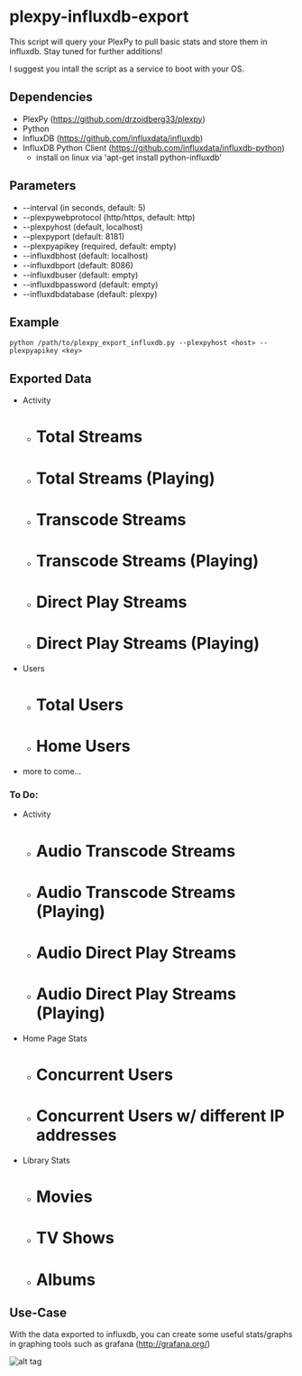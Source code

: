# plexpy-influxdb-export

This script will query your PlexPy to pull basic stats and store them in influxdb. Stay tuned for further additions!

I suggest you intall the script as a service to boot with your OS.

## Dependencies
  * PlexPy (https://github.com/drzoidberg33/plexpy)
  * Python
  * InfluxDB (https://github.com/influxdata/influxdb)
  * InfluxDB Python Client (https://github.com/influxdata/influxdb-python)
    - install on linux via 'apt-get install python-influxdb'

## Parameters
  * --interval (in seconds, default: 5)
  * --plexpywebprotocol (http/https, default: http)
  * --plexpyhost (default, localhost)
  * --plexpyport (default: 8181)
  * --plexpyapikey (required, default: empty)
  * --influxdbhost (default: localhost)
  * --influxdbport (default: 8086)
  * --influxdbuser (default: empty)
  * --influxdbpassword (default: empty)
  * --influxdbdatabase (default: plexpy)

## Example

  ```
  python /path/to/plexpy_export_influxdb.py --plexpyhost <host> --plexpyapikey <key>
  ```

## Exported Data
  * Activity
    - # Total Streams
    - # Total Streams (Playing)
    - # Transcode Streams
    - # Transcode Streams (Playing)
    - # Direct Play Streams
    - # Direct Play Streams (Playing)
  * Users
    - # Total Users
    - # Home Users
  * more to come...
  
### To Do:
  * Activity
    - # Audio Transcode Streams
    - # Audio Transcode Streams (Playing)
    - # Audio Direct Play Streams
    - # Audio Direct Play Streams (Playing)
  * Home Page Stats
    - # Concurrent Users
    - # Concurrent Users w/ different IP addresses
  * Library Stats
    - # Movies
    - # TV Shows
    - # Albums

## Use-Case
  With the data exported to influxdb, you can create some useful stats/graphs in graphing tools such as grafana (http://grafana.org/)
  
  ![alt tag](https://cloud.githubusercontent.com/assets/4528753/17122931/7176e2aa-52a5-11e6-8ff1-89ab6a8e7f82.png)
  
  
